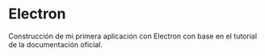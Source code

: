 # Electron
Construcción de mi primera aplicación con Electron con base en el tutorial de la documentación oficial.

